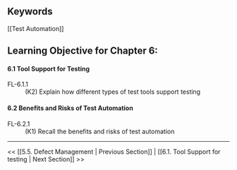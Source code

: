 ## Keywords

[[Test Automation]]

## Learning Objective for Chapter 6:

#### 6.1 Tool Support for Testing
<dl>
	<dt>FL-6.1.1</dt>
	<dd>(K2) Explain how different types of test tools support testing</dd>
</dl>

#### 6.2 Benefits and Risks of Test Automation
<dl>
	<dt>FL-6.2.1</dt>
	<dd>(K1) Recall the benefits and risks of test automation</dd>
</dl>

---
<< [[5.5.  Defect Management | Previous Section]] | [[6.1.  Tool Support for testing | Next Section]] >>